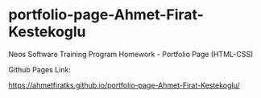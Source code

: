 # portfolio-page-Ahmet-Firat-Kestekoglu
Neos Software Training Program Homework - Portfolio Page (HTML-CSS)


Github Pages Link:

https://ahmetfiratks.github.io/portfolio-page-Ahmet-Firat-Kestekoglu/